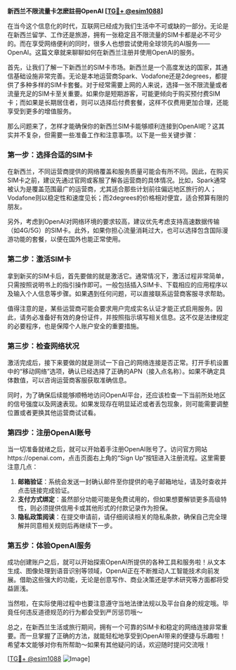 **新西兰不限流量卡怎麽註冊OpenAI [[TG💪+ @esim1088](https://t.me/s/esim1088)]**

在当今这个信息化的时代，互联网已经成为我们生活中不可或缺的一部分。无论是在新西兰留学、工作还是旅游，拥有一张稳定且不限流量的SIM卡都是必不可少的。而在享受网络便利的同时，很多人也想尝试使用全球领先的AI服务——OpenAI。这篇文章就来聊聊如何在新西兰注册并使用OpenAI的服务。

首先，让我们了解一下新西兰的SIM卡市场。新西兰是一个高度发达的国家，其通信基础设施非常完善。无论是本地运营商Spark、Vodafone还是2degrees，都提供了多种多样的SIM卡套餐。对于经常需要上网的人来说，选择一张不限流量或者流量充足的SIM卡至关重要。如果你是短期游客，可能更倾向于购买预付费SIM卡；而如果是长期居住者，则可以选择后付费套餐，这样不仅费用更加合理，还能享受到更多的增值服务。

那么问题来了，怎样才能确保你的新西兰SIM卡能够顺利连接到OpenAI呢？这其实并不复杂，但需要一些准备工作和注意事项。以下是一些关键步骤：

### **第一步：选择合适的SIM卡**
在新西兰，不同运营商提供的网络覆盖和服务质量可能会有所不同。因此，在购买SIM卡之前，建议先通过官网或客服了解各运营商的具体情况。比如，Spark通常被认为是覆盖范围最广的运营商，尤其适合那些计划前往偏远地区旅行的人；Vodafone则以稳定性和速度见长；而2degrees的价格相对便宜，适合预算有限的朋友。

另外，考虑到OpenAI对网络环境的要求较高，建议优先考虑支持高速数据传输（如4G/5G）的SIM卡。此外，如果你担心流量消耗过大，也可以选择包含国际漫游功能的套餐，以便在国外也能正常使用。

### **第二步：激活SIM卡**
拿到新买的SIM卡后，首先要做的就是激活它。通常情况下，激活过程非常简单，只需按照说明书上的指引操作即可。一般包括插入SIM卡、下载相应的应用程序以及输入个人信息等步骤。如果遇到任何问题，可以直接联系运营商客服寻求帮助。

值得注意的是，某些运营商可能会要求用户完成实名认证才能正式启用服务。因此，请务必准备好有效的身份证件，并按照指示填写相关信息。这不仅是法律规定的必要程序，也是保障个人账户安全的重要措施。

### **第三步：检查网络状况**
激活完成后，接下来要做的就是测试一下自己的网络连接是否正常。打开手机设置中的“移动网络”选项，确认已经选择了正确的APN（接入点名称）。如果不确定具体数值，可以咨询运营商客服获取准确信息。

同时，为了确保后续能够顺畅地访问OpenAI平台，还应该检查一下当前所处地区的信号强度以及网速表现。如果发现存在明显延迟或者丢包现象，则可能需要调整位置或者更换其他运营商试试看。

### **第四步：注册OpenAI账号**
当一切准备就绪之后，就可以开始着手注册OpenAI账号了。访问官方网站https://openai.com，点击页面右上角的“Sign Up”按钮进入注册流程。这里需要注意几点：

1. **邮箱验证**：系统会发送一封确认邮件至你提供的电子邮箱地址，请及时查收并点击链接完成验证。
2. **支付方式绑定**：虽然部分功能可能是免费试用的，但如果想要解锁更多高级特性，则必须提供信用卡或其他形式的付款记录作为担保。
3. **隐私政策阅读**：在提交申请前，请仔细阅读相关的隐私条款，确保自己完全理解并同意相关规则后再继续下一步。

### **第五步：体验OpenAI服务**
成功创建账户之后，就可以开始探索OpenAI所提供的各种工具和服务啦！从文本生成、图像处理到语音识别等领域，OpenAI正在不断推动人工智能技术向前发展。借助这些强大的功能，无论是创意写作、商业决策还是学术研究等方面都将受益匪浅。

当然啦，在实际使用过程中也要注意遵守当地法律法规以及平台自身的规定哦。毕竟任何违反道德规范的行为都会受到严厉惩罚哦～

总之，在新西兰生活或旅行期间，拥有一个可靠的SIM卡和稳定的网络连接非常重要。而一旦掌握了正确的方法，就能轻松地享受到OpenAI带来的便捷与乐趣啦！希望本文能够对你有所帮助～如果有其他疑问的话，欢迎随时提问交流哦！

[[TG💪+ @esim1088](https://t.me/s/esim1088) ![Image](https://i.postimg.cc/4NQfJmqS/Snipaste-2025-05-13-00-14-12.png)]